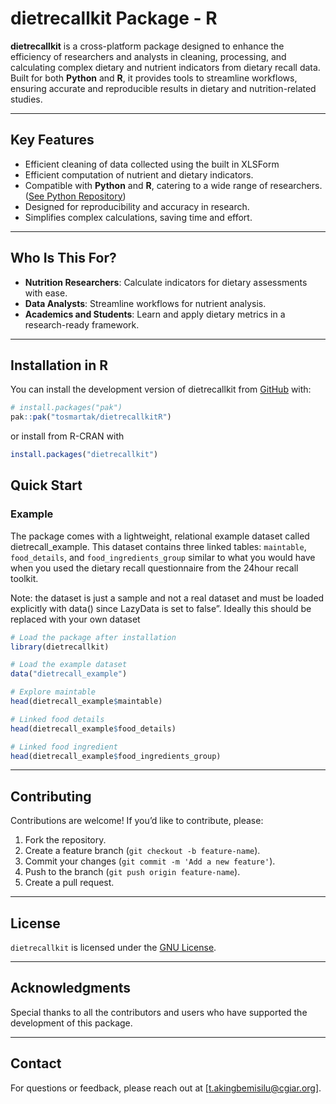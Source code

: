 
# dietrecallkit Package - R

<!-- badges: start -->
<!-- badges: end -->

**dietrecallkit** is a cross-platform package designed to enhance the
efficiency of researchers and analysts in cleaning, processing, and
calculating complex dietary and nutrient indicators from dietary recall
data. Built for both **Python** and **R**, it provides tools to
streamline workflows, ensuring accurate and reproducible results in
dietary and nutrition-related studies.

------------------------------------------------------------------------

## **Key Features**

- Efficient cleaning of data collected using the built in XLSForm
- Efficient computation of nutrient and dietary indicators.
- Compatible with **Python** and **R**, catering to a wide range of
  researchers. ([See Python
  Repository](https://github.com/tosmartak/dietrecallkitPy))
- Designed for reproducibility and accuracy in research.
- Simplifies complex calculations, saving time and effort.

------------------------------------------------------------------------

## **Who Is This For?**

- **Nutrition Researchers**: Calculate indicators for dietary
  assessments with ease.
- **Data Analysts**: Streamline workflows for nutrient analysis.
- **Academics and Students**: Learn and apply dietary metrics in a
  research-ready framework.

------------------------------------------------------------------------

## Installation in R

You can install the development version of dietrecallkit from
[GitHub](https://github.com/tosmartak/dietrecallkitR) with:

``` r
# install.packages("pak")
pak::pak("tosmartak/dietrecallkitR")
```

or install from R-CRAN with

``` r
install.packages("dietrecallkit")
```

## Quick Start

### Example

The package comes with a lightweight, relational example dataset called
dietrecall_example. This dataset contains three linked tables:
`maintable`, `food_details`, and `food_ingredients_group` similar to
what you would have when you used the dietary recall questionnaire from
the 24hour recall toolkit.

Note: the dataset is just a sample and not a real dataset and must be
loaded explicitly with data() since LazyData is set to false”. Ideally
this should be replaced with your own dataset

``` r
# Load the package after installation
library(dietrecallkit)

# Load the example dataset
data("dietrecall_example")

# Explore maintable
head(dietrecall_example$maintable)

# Linked food details
head(dietrecall_example$food_details)

# Linked food ingredient
head(dietrecall_example$food_ingredients_group)
```

------------------------------------------------------------------------

## **Contributing**

Contributions are welcome! If you’d like to contribute, please:

1.  Fork the repository.
2.  Create a feature branch (`git checkout -b feature-name`).
3.  Commit your changes (`git commit -m 'Add a new feature'`).
4.  Push to the branch (`git push origin feature-name`).
5.  Create a pull request.

------------------------------------------------------------------------

## **License**

`dietrecallkit` is licensed under the [GNU License](LICENSE).

------------------------------------------------------------------------

## **Acknowledgments**

Special thanks to all the contributors and users who have supported the
development of this package.

------------------------------------------------------------------------

## **Contact**

For questions or feedback, please reach out at
\[<t.akingbemisilu@cgiar.org>\].
